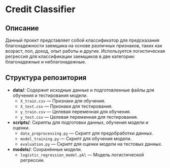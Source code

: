 # Credit Classifier

## Описание
Данный проект представляет собой классификатор для предсказания благонадежности заемщика на основе различных признаков, таких как возраст, пол, доход, опыт работы и другие. Используется логистическая регрессия для классификации заемщиков в две категории: благонадежные и неблагонадежные.

## Структура репозитория
- **data/**: Содержит исходные данные и подготовленные файлы для обучения и тестирования модели.
  - `X_train.csv` — Признаки для обучения.
  - `X_test.csv` — Признаки для тестирования.
  - `y_train.csv` — Целевая переменная для обучения.
  - `y_test.csv` — Целевая переменная для тестирования.
- **scripts/**: Скрипты для подготовки данных, обучения модели и оценки.
  - `data_preprocessing.py` — Скрипт для предобработки данных.
  - `model_training.py` — Скрипт для обучения модели.
  - `evaluation.py` — Скрипт для оценки модели на тестовых данных.
- **models/**: Сохранённые модели.
  - `logistic_regression_model.pkl` — Модель логистической регрессии.
 
